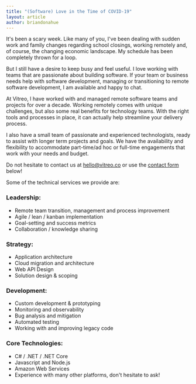 ```yaml
---
title: "(Software) Love in the Time of COVID-19"
layout: article
author: briandonahue
---
```

It's been a scary week. Like many of you, I've been dealing with sudden work and family changes regarding school closings, working remotely and, of course, the changing economic landscape. My schedule has been completely thrown for a loop. 

But I still have a desire to keep busy and feel useful. I love working with teams that are passionate about building software. If your team or business needs help with software development, managing or transitioning to remote software development, I am available and happy to chat.

<!-- more --> 

At Vitreo, I have worked with and managed remote software teams and projects for over a decade. Working remotely comes with unique challenges, but also some real benefits for technology teams. With the right tools and processes in place, it can actually help streamline your delivery process.

I also have a small team of passionate and experienced technologists, ready to assist with longer term projects and goals. We have the availability and flexibility to accommodate part-time/ad hoc or full-time engagements that work with your needs and budget.

Do not hesitate to contact us at [hello@vitreo.co](mailto:hello@vitreo.co) or use the [contact form](#contact) below!

Some of the technical services we provide are:

### Leadership:

* Remote team transition, management and process improvement
* Agile / lean / kanban implementation
* Goal-setting and success metrics
* Collaboration / knowledge sharing

### Strategy:

* Application architecture
* Cloud migration and architecture
* Web API Design
* Solution design & scoping

### Development:

* Custom development & prototyping
* Monitoring and observability
* Bug analysis and mitigation
* Automated testing
* Working with and improving legacy code

### Core Technologies:

* C# / .NET / .NET Core
* Javascript and Node.js
* Amazon Web Services
* Experience with many other platforms, don't hesitate to ask!



